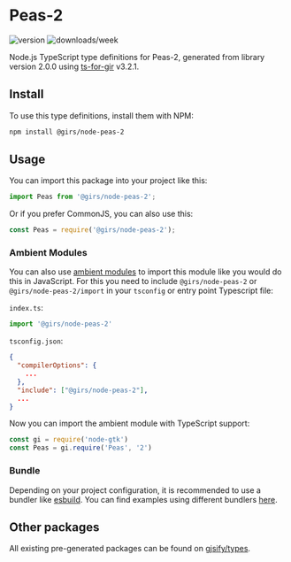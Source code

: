 
# Peas-2

![version](https://img.shields.io/npm/v/@girs/node-peas-2)
![downloads/week](https://img.shields.io/npm/dw/@girs/node-peas-2)


Node.js TypeScript type definitions for Peas-2, generated from library version 2.0.0 using [ts-for-gir](https://github.com/gjsify/ts-for-gir) v3.2.1.


## Install

To use this type definitions, install them with NPM:
```bash
npm install @girs/node-peas-2
```

## Usage

You can import this package into your project like this:
```ts
import Peas from '@girs/node-peas-2';
```

Or if you prefer CommonJS, you can also use this:
```ts
const Peas = require('@girs/node-peas-2');
```

### Ambient Modules

You can also use [ambient modules](https://github.com/gjsify/ts-for-gir/tree/main/packages/cli#ambient-modules) to import this module like you would do this in JavaScript.
For this you need to include `@girs/node-peas-2` or `@girs/node-peas-2/import` in your `tsconfig` or entry point Typescript file:

`index.ts`:
```ts
import '@girs/node-peas-2'
```

`tsconfig.json`:
```json
{
  "compilerOptions": {
    ...
  },
  "include": ["@girs/node-peas-2"],
  ...
}
```

Now you can import the ambient module with TypeScript support: 

```ts
const gi = require('node-gtk')
const Peas = gi.require('Peas', '2')
```


### Bundle

Depending on your project configuration, it is recommended to use a bundler like [esbuild](https://esbuild.github.io/). You can find examples using different bundlers [here](https://github.com/gjsify/ts-for-gir/tree/main/examples).

## Other packages

All existing pre-generated packages can be found on [gjsify/types](https://github.com/gjsify/types).

